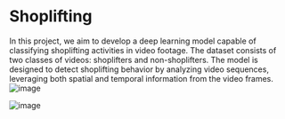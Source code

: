 # Shoplifting

In this project, we aim to develop a deep learning model capable of classifying shoplifting activities in video footage. The dataset consists of two classes of videos: shoplifters and non-shoplifters. The model is designed to detect shoplifting behavior by analyzing video sequences, leveraging both spatial and temporal information from the video frames.
![image](https://github.com/user-attachments/assets/1168a792-c614-429d-b3e1-644a2218bf05)


![image](https://github.com/user-attachments/assets/911d05e2-e9c2-4992-b7fe-72574472a79e)
